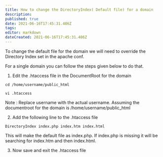 ```yaml
---
title: How to change the DirectoryIndex( Default file) for a domain
description: 
published: true
date: 2021-06-16T17:45:31.486Z
tags: 
editor: markdown
dateCreated: 2021-06-16T17:45:31.486Z
---
```


To change the default file for the domain we will need to override the Directory Index set in the apache conf.

For a single domain you can follow the steps given below to do that.

1) Edit the .htaccess file in the DocumentRoot for the domain

```
cd /home/username/public_html

vi .htaccess
```

Note : Replace username with the actual username. Assuming the documentroot for the domain is /home/username/public_html

2) Add the following line to the .htaccess file

```
DirectoryIndex index.php index.htm index.html
```

This will make the default file as index.php.  If index.php is missing it will be searching for index.htm and then index.html. 

3) Now save and exit the .htaccess file